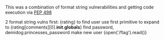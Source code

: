 This was a combination of format string vulnerabilities and getting code execution via [PEP 498](https://www.python.org/dev/peps/pep-0498/)

2 format string vulns
first: {rating} to find user
use first primitive to expand to {rating[comments][0].__init__.__globals__}
find password, demidog:princesses_password
make new user {open('/flag').read()}

